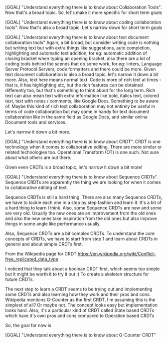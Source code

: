 [GOAL]
"Understand everything there is to know about Collaboration Tools". Now that's
a broad topic. So, let's make it more specific for short term goals

[GOAL]
"Understand everything there is to know about coding collaboration tools". Now
that's also a broad topic. Let's narrow down for short term goals

[GOAL]
"Understand everything there is to know about text document collaboration tools"
Again, a bit broad, but consider writing code is nothing but writing text but
with extra things like suggestions, auto completion, highlighting and automatic
text addition, for eg: automatic addition of closing bracket when typing an
opening bracket, also there are a lot of coding tools behind the scenes that do
some work, for eg: linters, Language Server Protocol Servers, code
formatters and there could be more. Given text document collaboration is also
a broad topic, let's narrow it down a bit more. Also, text here means normal
text. Code is more of rich text at times - that is, it has highlighting etc, but
the rich features can be obtained differently too, but that's something to think
about for the long term. Rich text can also mean text with extra information
like bold, italics text, colored text, text with notes / comments, like Google
Docs. Something to be aware of. Maybe this kind of rich text collaboration may
not entirely be useful in terms of code collaboration but may come in handy for
text document collaboration like in the same field as Google Docs, and similar
online Document tools and services.

Let's narrow it down a bit more.

[GOAL]
"Understand everything there is to know about CRDT". CRDT is one technology when
it comes to collaborative editing. There are more similar or related
technologies too. Operational Transform (OT) is one such. Not sure about what
others are out there.

Given even CRDTs is a broad topic, let's narrow it down a bit more!

[GOAL]
"Understand everything there is to know about Sequence CRDTs". Sequence CRDTs 
are apparently the thing we are looking for when it comes to collaborative
editing of text.

Sequence CRDTs is still a hard thing. There are also many Sequence CRDTs, we
have to tackle each one in a step by step fashion and learn it. It's a bit of a
hard thing to learn I think. Also, some Sequence CRDTs are new and some are very
old. Usually the new ones are an improvement from the old ones and also the new
ones take inspiration from the old ones but also improve things in  some angle
like performance usually.

Also, Sequence CRDTs are a bit complex CRDTs. To understand the core concepts of
CRDTs, we have to start from step 1 and learn about CRDTs in general and about
simple CRDTs first.

From the Wikipedia page for CRDT
https://en.wikipedia.org/wiki/Conflict-free_replicated_data_type

I noticed that they talk about a boolean CRDT first, which seems too simple but
it might be worth it to try it out ;) To create a skeleton structure for future
CRDTs.

The next step to learn a CRDT seems to be trying out and implementing some CRDTs
and also learning how they work and their pros and cons. Wikipedia mentions
G-Counter as the first CRDT. I'm assuming this is the simplest of all? Or maybe
not. The concept looks easy but implementation looks hard. Also, it's a
particular kind of CRDT called State based CRDTs which have it's own pros and
cons compared to Operation based CRDTs

So, the goal for now is

[GOAL]
"Understand everything there is to know about G-Counter CRDT"


